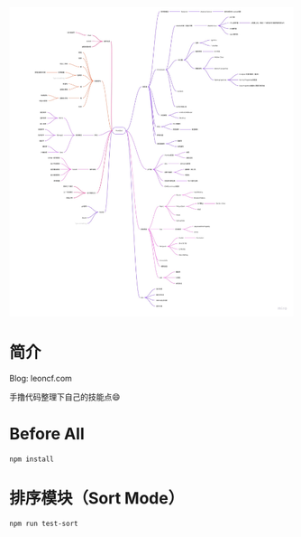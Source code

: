 ![image](https://github.com/Le0n-Chen/blog/blob/main/images/frontend-notes.jpg)
# 简介
Blog: leoncf.com

手撸代码整理下自己的技能点😄

# Before All
```sh
npm install
```

# 排序模块（Sort Mode）
```sh
npm run test-sort
```

